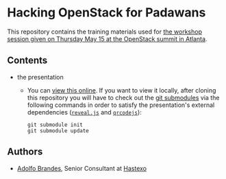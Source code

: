 # Hacking OpenStack for Padawans

This repository contains the training materials used for
[the workshop session given on Thursday May 15 at the OpenStack summit in
Atlanta](http://openstacksummitmay2014atlanta.sched.org/event/d3db2188dfed4459f8fbd03f5b405b81).

## Contents

* the presentation
    *   You can [view this online](http://arbrandes.github.io/hackingopenstackforpadawans/).
        If you want to view it locally, after cloning this repository
        you will have to check out the
        [git submodules](http://git-scm.com/book/en/Git-Tools-Submodules)
        via the following commands in order to satisfy the presentation's
        external dependencies ([`reveal.js`](https://github.com/hakimel/reveal.js)
        and [`qrcodejs`](https://github.com/davidshimjs/qrcodejs)):

            git submodule init
            git submodule update

## Authors

*   [Adolfo Brandes](http://openstacksummitmay2014atlanta.sched.org/speaker/arbrandes),
    Senior Consultant at [Hastexo](http://hastexo.com)
